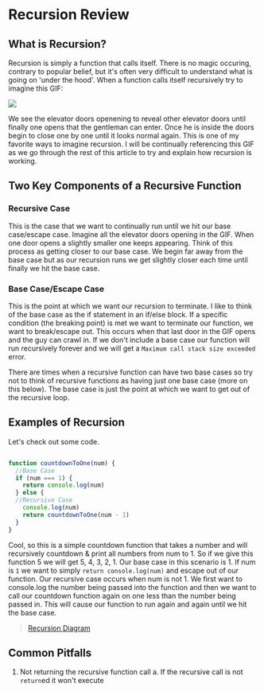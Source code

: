 # Recursion Review

## What is Recursion?

Recursion is simply a function that calls itself. There is no magic occuring, contrary to popular belief, but it's often very difficult to understand what is going on 'under the hood'. When a function calls itself recursively try to imagine this GIF:

![](https://lh6.googleusercontent.com/-BOYdZI6tT7Y/UJwzRKYdQNI/AAAAAAAC5js/Ltg-gd6SCQQ/photo.jpg)

We see the elevator doors openening to reveal other elevator doors until finally one opens that the gentleman can enter. Once he is inside the doors begin to close one by one until it looks normal again. This is one of my favorite ways to imagine recursion. I will be continually referencing this GIF as we go through the rest of this article to try and explain how recursion is working.

## Two Key Components of a Recursive Function

### Recursive Case

This is the case that we want to continually run until we hit our base case/escape case. Imagine all the elevator doors opening in the GIF. When one door opens a slightly smaller one keeps appearing. Think of this process as getting closer to our base case. We begin far away from the base case but as our recursion runs we get slightly closer each time until finally we hit the base case.

### Base Case/Escape Case

This is the point at which we want our recursion to terminate. I like to think of the base case as the if statement in an if/else block. If a specific condition (the breaking point) is met we want to terminate our function, we want to break/escape out. This occurs when that last door in the GIF opens and the guy can crawl in. If we don't include a base case our function will run recursively forever and we will get a ```Maximum call stack size exceeded``` error.

There are times when a recursive function can have two base cases so try not to think of recursive functions as having just one base case (more on this below). The base case is just the point at which we want to get out of the recursive loop.

## Examples of Recursion

Let's check out some code.

```js

function countdownToOne(num) {
  //Base Case
  if (num === 1) {
    return console.log(num)
  } else {
  //Recursive Case
    console.log(num)
    return countdownToOne(num - 1)
  }
}

```

Cool, so this is a simple countdown function that takes a number and will recursively countdown & print all numbers from num to 1. So if we give this function 5 we will get 5, 4, 3, 2, 1. Our base case in this scenario is 1. If num is ```1``` we want to simply ```return console.log(num)``` and escape out of our function. Our recursive case occurs when num is not 1. We first want to console.log the number being passed into the function and then we want to call our countdown function again on one less than the number being passed in. This will cause our function to run again and again until we hit the base case.

<blockquote class="imgur-embed-pub" lang="en" data-id="a/sCJhS"><a href="//imgur.com/gallery/sCJhS">Recursion Diagram</a></blockquote><script async src="//s.imgur.com/min/embed.js" charset="utf-8"></script>

## Common Pitfalls

1. Not returning the recursive function call
  a. If the recursive call is not ```return```ed it won't execute
